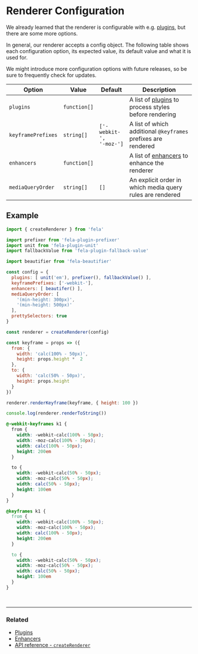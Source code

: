 # Renderer Configuration

We already learned that the renderer is configurable with e.g. [plugins](../advanced/Plugins.md), but there are some more options.

In general, our renderer accepts a config object. The following table shows each configuration option, its expected value, its default value and what it is used for.

We might introduce more configuration options with future releases, so be sure to frequently check for updates.

| Option | Value | Default | Description |
| ------ | ------ | ---------|---|
|`plugins` | `function[]` |  | A list of [plugins](../advanced/Plugins.md) to process styles before rendering |
|`keyframePrefixes` |`string[]` |`['-webkit-',`<br>`'-moz-']` | A list of which additional `@keyframes` prefixes are rendered |
|`enhancers` | `function[]` |  |  A list of [enhancers](../advanced/Enhancers.md) to enhance the renderer
|`mediaQueryOrder`| `string[]` | `[]`| An explicit order in which media query rules are rendered |

## Example
```javascript
import { createRenderer } from 'fela'

import prefixer from 'fela-plugin-prefixer'
import unit from 'fela-plugin-unit'
import fallbackValue from 'fela-plugin-fallback-value'

import beautifier from 'fela-beautifier'

const config = {
  plugins: [ unit('em'), prefixer(), fallbackValue() ],
  keyframePrefixes: ['-webkit-'],
  enhancers: [ beautifer() ],
  mediaQueryOrder: [
    '(min-height: 300px)',
    '(min-height: 500px)'
  ],
  prettySelectors: true
}

const renderer = createRenderer(config)

const keyframe = props => ({
  from: {
    width: 'calc(100% - 50px)',
    height: props.height *  2
  },
  to: {
    width: 'calc(50% - 50px)',
    height: props.height
  }
})

renderer.renderKeyframe(keyframe, { height: 100 })

console.log(renderer.renderToString())
```
```CSS
@-webkit-keyframes k1 {
  from {
    width: -webkit-calc(100% - 50px);
    width: -moz-calc(100% - 50px);
    width: calc(100% - 50px);
    height: 200em
  }

  to {
    width: -webkit-calc(50% - 50px);
    width: -moz-calc(50% - 50px);
    width: calc(50% - 50px);
    height: 100em
  }
}

@keyframes k1 {
  from {
    width: -webkit-calc(100% - 50px);
    width: -moz-calc(100% - 50px);
    width: calc(100% - 50px);
    height: 200em
  }

  to {
    width: -webkit-calc(50% - 50px);
    width: -moz-calc(50% - 50px);
    width: calc(50% - 50px);
    height: 100em
  }
}
```

<br>

---

### Related
* [Plugins](Plugins.md)
* [Enhancers](Enhancers.md)
* [API reference - `createRenderer`](../api/fela/createRenderer.md)

